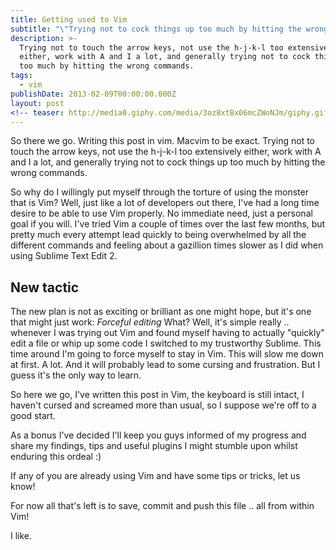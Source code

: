 ```yaml
---
title: Getting used to Vim
subtitle: "\"Trying not to cock things up too much by hitting the wrong commands\""
description: >-
  Trying not to touch the arrow keys, not use the h-j-k-l too extensively
  either, work with A and I a lot, and generally trying not to cock things up
  too much by hitting the wrong commands.
tags:
  - vim
publishDate: 2013-02-09T00:00:00.000Z
layout: post
<!-- teaser: http://media0.giphy.com/media/3oz8xtBx06mcZWoNJm/giphy.gif -->
---
```


So there we go. Writing this post in vim. Macvim to be exact. Trying not to touch the arrow keys, not use the h-j-k-l too extensively either, work with A and I a lot, and generally trying not to cock things up too much by hitting the wrong commands.

So why do I willingly put myself through the torture of using the monster that is Vim? Well, just like a lot of developers out there, I've had a long time desire to be able to use Vim properly. No immediate need, just a personal goal if you will. I've tried Vim a couple of times over the last few months, but pretty much every attempt lead quickly to being overwhelmed by all the different commands and feeling about a gazillion times slower as I did when using Sublime Text Edit 2.

## New tactic

The new plan is not as exciting or brilliant as one might hope, but it's one that might just work: _Forceful editing_ What? Well, it's simple really .. whenever I was trying out Vim and found myself having to actually "quickly" edit a file or whip up some code I switched to my trustworthy Sublime. This time around I'm going to force myself to stay in Vim. This will slow me down at first. A lot. And it will probably lead to some cursing and frustration. But I guess it's the only way to learn.

So here we go, I've written this post in Vim, the keyboard is still intact, I haven't cursed and screamed more than usual, so I suppose we're off to a good start.

As a bonus I've decided I'll keep you guys informed of my progress and share my findings, tips and useful plugins I might stumble upon whilst enduring this ordeal :)

If any of you are already using Vim and have some tips or tricks, let us know!

For now all that's left is to save, commit and push this file .. all from within Vim!

I like.
